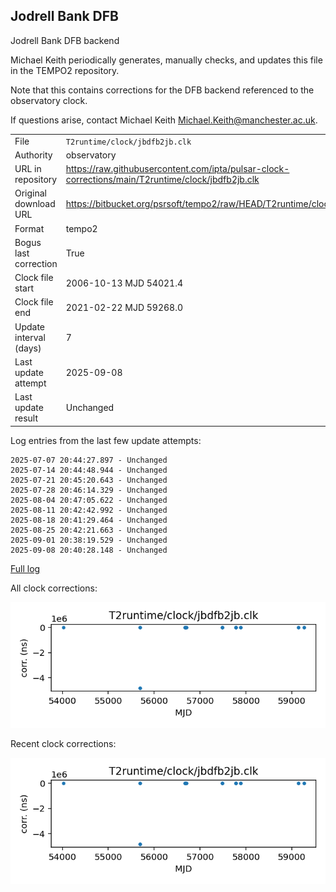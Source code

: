 
## Jodrell Bank DFB

Jodrell Bank DFB backend

Michael Keith periodically generates, manually checks, and updates
this file in the TEMPO2 repository.

Note that this contains corrections for the DFB backend referenced
to the observatory clock.

If questions arise, contact Michael Keith
<Michael.Keith@manchester.ac.uk>.

|     |     |
|:--- |:--- |
| File | `T2runtime/clock/jbdfb2jb.clk` |
| Authority | observatory |
| URL in repository | <https://raw.githubusercontent.com/ipta/pulsar-clock-corrections/main/T2runtime/clock/jbdfb2jb.clk> |
| Original download URL | <https://bitbucket.org/psrsoft/tempo2/raw/HEAD/T2runtime/clock/jbdfb2jb.clk> |
| Format | tempo2 |
| Bogus last correction | True |
| Clock file start | 2006-10-13 MJD 54021.4 |
| Clock file end | 2021-02-22 MJD 59268.0 |
| Update interval (days) | 7 |
| Last update attempt | 2025-09-08 |
| Last update result | Unchanged |

Log entries from the last few update attempts:
```
2025-07-07 20:44:27.897 - Unchanged
2025-07-14 20:44:48.944 - Unchanged
2025-07-21 20:45:20.643 - Unchanged
2025-07-28 20:46:14.329 - Unchanged
2025-08-04 20:47:05.622 - Unchanged
2025-08-11 20:42:42.992 - Unchanged
2025-08-18 20:41:29.464 - Unchanged
2025-08-25 20:42:21.663 - Unchanged
2025-09-01 20:38:19.529 - Unchanged
2025-09-08 20:40:28.148 - Unchanged
```
[Full log](https://raw.githubusercontent.com/ipta/pulsar-clock-corrections/main/log/T2runtime/clock/jbdfb2jb.clk.log)


All clock corrections:

![plot of all clock corrections](jbdfb2jb.clk.png "All corrections")

Recent clock corrections:

![plot of recent clock corrections](jbdfb2jb.clk.short.png "Recent corrections")

